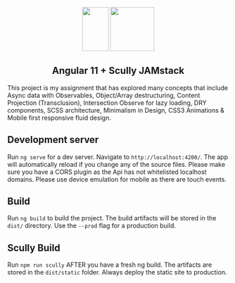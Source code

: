 <p align="center">
<img src="https://angular.io/assets/images/logos/angular/angular.svg" width="60px" height="100px"/>
<img src="https://assets.fstatic.nl/master_3453/assets/components/logo/fundawonen-logo.svg" width="100px" height="100px"/>
</p>
<h2 align="center">Angular 11 + Scully JAMstack</h2>

This project is my assignment that has explored many concepts that include Async data with Observables, Object/Array destructuring, Content Projection (Transclusion), Intersection Observe for lazy loading, DRY components, SCSS architecture, Minimalism in Design, CSS3 Animations & Mobile first responsive fluid design. 


## Development server

Run `ng serve` for a dev server. Navigate to `http://localhost:4200/`. The app will automatically reload if you change any of the source files.
Please make sure you have a CORS plugin as the Api has not whitelisted localhost domains. Please use device emulation for mobile as there are touch events.

## Build

Run `ng build` to build the project. The build artifacts will be stored in the `dist/` directory. Use the `--prod` flag for a production build.

## Scully Build

Run `npm run scully` AFTER you have a fresh ng build. The artifacts are stored in the `dist/static` folder. Always deploy the static site to production.

